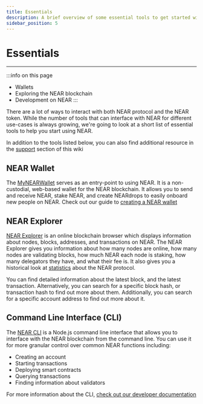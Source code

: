 ```yaml
---
title: Essentials
description: A brief overview of some essential tools to get started with NEAR
sidebar_position: 5
---
```


# Essentials
----

:::info on this page
* Wallets
* Exploring the NEAR blockchain
* Development on NEAR
:::

There are a lot of ways to interact with both NEAR protocol and the NEAR token.
While the number of tools that can interface with NEAR for different use-cases is always growing, we're going to look at a short list of essential tools to help you start using NEAR. 

In addition to the tools listed below, you can also find additional resource in the [support](/development/tools-infrastructure.md) section of this wiki

## NEAR Wallet

The [MyNEARWallet](https://app.mynearwallet.com/) serves as an entry-point to using NEAR. 
It is a non-custodial, web-based wallet for the NEAR blockchain.
It allows you to send and receive NEAR, stake NEAR, and create NEARdrops to easily onboard new people on NEAR.
Check out our guide to [creating a NEAR wallet](overview/tokenomics/creating-a-near-wallet.md)

## NEAR Explorer

[NEAR Explorer](https://explorer.near.org/) is an online blockchain browser which displays information about nodes, blocks, addresses, and transactions on NEAR.
The NEAR Explorer gives you information about how many nodes are online, how many nodes are validating blocks, how much NEAR each node is staking, how many delegators they have, and what their fee is.
It also gives you a historical look at [statistics](https://explorer.near.org/stats) about the NEAR protocol.

You can find detailed information about the latest block, and the latest transaction.
Alternatively, you can search for a specific block hash, or transaction hash to find out more about them.
Additionally, you can search for a specific account address to find out more about it.

## Command Line Interface (CLI)

The [NEAR CLI](https://github.com/near/near-cli) is a Node.js command line interface that allows you to interface with the NEAR blockchain from the command line.
You can use it for more granular control over common NEAR functions including:

- Creating an account
- Starting transactions
- Deploying smart contracts
- Querying transactions
- Finding information about validators

For more information about the CLI, [check out our developer documentation](https://docs.near.org/tools/near-cli)
